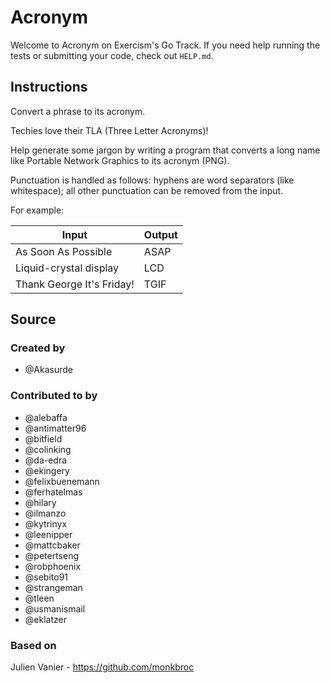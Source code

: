 # Acronym

Welcome to Acronym on Exercism's Go Track.
If you need help running the tests or submitting your code, check out `HELP.md`.

## Instructions

Convert a phrase to its acronym.

Techies love their TLA (Three Letter Acronyms)!

Help generate some jargon by writing a program that converts a long name like Portable Network Graphics to its acronym (PNG).

Punctuation is handled as follows: hyphens are word separators (like whitespace); all other punctuation can be removed from the input.

For example:

|Input|Output|
|-|-|
|As Soon As Possible|ASAP|
|Liquid-crystal display|LCD|
|Thank George It's Friday!|TGIF|

## Source

### Created by

- @Akasurde

### Contributed to by

- @alebaffa
- @antimatter96
- @bitfield
- @colinking
- @da-edra
- @ekingery
- @felixbuenemann
- @ferhatelmas
- @hilary
- @ilmanzo
- @kytrinyx
- @leenipper
- @mattcbaker
- @petertseng
- @robphoenix
- @sebito91
- @strangeman
- @tleen
- @usmanismail
- @eklatzer

### Based on

Julien Vanier - https://github.com/monkbroc
